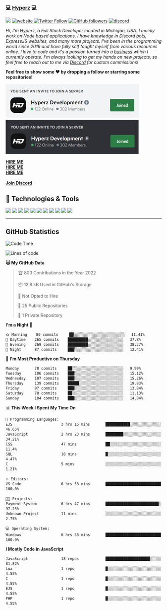 ### 💻 [Hyperz][website] 💻

![](https://komarev.com/ghpvc/?username=itz-hyperz&label=Views&color=lightgrey)
[![website](https://img.shields.io/badge/Website-9B9B9B.svg?&style=flat-square&logo=Google-Chrome&logoColor=white&link=https://store.hyperz.net)](https://store.hyperz.net)
[![Twitter Follow](https://img.shields.io/twitter/follow/itz_hyperz?label=Follow)](https://twitter.com/intent/follow?screen_name=itz_hyperz)
[![GitHub followers](https://img.shields.io/github/followers/itz-hyperz?label=Follow&style=social)](https://github.com/itz-hyperz)
[![discord](https://img.shields.io/badge/Join_Discord-5865F2.svg?&style=flat-square&logo=discord&logoColor=white&link=https://store.hyperz.net/discord)](https://store.hyperz.net/discord)

*Hi, I'm Hyperz, a Full Stack Developer located in Michigan, USA. I mainly work on Node based applications, I have knowledge in Discord bots, ExpressJS websites, and many more projects. I've been in the programming world since 2019 and have fully self taught myself from various resources online. I love to code and it's a passion turned into a [business][website] which I currently operate. I'm always looking to get my hands on new projects, so feel free to reach out to me via [Discord][discord] for custom commissions!*

<b>Feel free to show some ❤️ by dropping a follow or starring some repositories!</b>

![Discord](https://raw.githubusercontent.com/itz-hyperz/itz-hyperz/master/light-new.png#gh-light-mode-only)
![Discord](https://raw.githubusercontent.com/itz-hyperz/itz-hyperz/master/dark-new.png#gh-dark-mode-only)

**[HIRE ME][hireme]**<br>
**[HIRE ME][hireme]**<br>
**[HIRE ME][hireme]**<br>
<br>
**[Join Discord][discord]**

## 🔧 Technologies & Tools

![](https://img.shields.io/badge/OS-Ubuntu-informational?style=flat&logo=ubuntu&logoColor=white&color=9B9B9B)
![](https://img.shields.io/badge/Editor-VS_Code-informational?style=flat&logo=vscode&logoColor=white&color=9B9B9B)
![](https://img.shields.io/badge/Code-JavaScript-informational?style=flat&logo=javascript&logoColor=white&color=9B9B9B)
![](https://img.shields.io/badge/Code-Node.JS-nformational?style=flat&logo=nodedotjs&logoColor=white&color=9B9B9B)
![](https://img.shields.io/badge/Code-Java-informational?style=flat&logo=java&logoColor=white&color=9B9B9B)
![](https://img.shields.io/badge/Code-Python-informational?style=flat&logo=python&logoColor=white&color=9B9B9B)
![](https://img.shields.io/badge/Code-HTML%20&%20CSS-informational?style=flat&logo=HTML5&logoColor=white&color=9B9B9B)
![](https://img.shields.io/badge/Tools-MySQL-informational?style=flat&logo=mysql&logoColor=white&color=9B9B9B)
![](https://img.shields.io/badge/Tools-NPM-informational?style=flat&logo=npm&logoColor=white&color=9B9B9B)
![](https://img.shields.io/badge/Tools-Spotify-informational?style=flat&logo=spotify&logoColor=white&color=9B9B9B)
![](https://img.shields.io/badge/Tools-GitHub-informational?style=flat&logo=github&logoColor=white&color=9B9B9B)

----

## GitHub Statistics

<!--START_SECTION:waka-->
![Code Time](http://img.shields.io/badge/Code%20Time-351%20hrs%2018%20mins-blue)

![Lines of code](https://img.shields.io/badge/From%20Hello%20World%20I%27ve%20Written-57%20Thousand%20lines%20of%20code-blue)

**🐱 My GitHub Data** 

> 🏆 803 Contributions in the Year 2022
 > 
> 📦 12.8 kB Used in GitHub's Storage 
 > 
> 🚫 Not Opted to Hire
 > 
> 📜 25 Public Repositories 
 > 
> 🔑 1 Private Repository 
 > 
**I'm a Night 🦉** 

```text
🌞 Morning    80 commits     ██░░░░░░░░░░░░░░░░░░░░░░░   11.41% 
🌆 Daytime    265 commits    █████████░░░░░░░░░░░░░░░░   37.8% 
🌃 Evening    269 commits    █████████░░░░░░░░░░░░░░░░   38.37% 
🌙 Night      87 commits     ███░░░░░░░░░░░░░░░░░░░░░░   12.41%

```
📅 **I'm Most Productive on Thursday** 

```text
Monday       70 commits     ██░░░░░░░░░░░░░░░░░░░░░░░   9.99% 
Tuesday      106 commits    ███░░░░░░░░░░░░░░░░░░░░░░   15.12% 
Wednesday    107 commits    ███░░░░░░░░░░░░░░░░░░░░░░   15.26% 
Thursday     139 commits    █████░░░░░░░░░░░░░░░░░░░░   19.83% 
Friday       97 commits     ███░░░░░░░░░░░░░░░░░░░░░░   13.84% 
Saturday     78 commits     ██░░░░░░░░░░░░░░░░░░░░░░░   11.13% 
Sunday       104 commits    ███░░░░░░░░░░░░░░░░░░░░░░   14.84%

```


📊 **This Week I Spent My Time On** 

```text
💬 Programming Languages: 
EJS                      3 hrs 15 mins       ███████████░░░░░░░░░░░░░░   46.65% 
JavaScript               2 hrs 23 mins       ████████░░░░░░░░░░░░░░░░░   34.21% 
CSS                      47 mins             ██░░░░░░░░░░░░░░░░░░░░░░░   11.4% 
SQL                      18 mins             █░░░░░░░░░░░░░░░░░░░░░░░░   4.47% 
C                        5 mins              ░░░░░░░░░░░░░░░░░░░░░░░░░   1.21%

🔥 Editors: 
VS Code                  6 hrs 58 mins       █████████████████████████   100.0%

🐱‍💻 Projects: 
Payment System           6 hrs 47 mins       ████████████████████████░   97.25% 
Unknown Project          11 mins             ░░░░░░░░░░░░░░░░░░░░░░░░░   2.75%

💻 Operating System: 
Windows                  6 hrs 58 mins       █████████████████████████   100.0%

```

**I Mostly Code in JavaScript** 

```text
JavaScript               18 repos            ████████████████████░░░░░   81.82% 
Lua                      1 repo              █░░░░░░░░░░░░░░░░░░░░░░░░   4.55% 
C                        1 repo              █░░░░░░░░░░░░░░░░░░░░░░░░   4.55% 
EJS                      1 repo              █░░░░░░░░░░░░░░░░░░░░░░░░   4.55% 
PHP                      1 repo              █░░░░░░░░░░░░░░░░░░░░░░░░   4.55%

```



<!--END_SECTION:waka-->

[website]: https://store.hyperz.net
[twitter]: https://twitter.com/itz_hyperz
[twitch]: https://twitch.tv/itzhyperzlive
[youtube]: https://youtube.com/thatguyhyperz
[discord]: https://store.hyperz.net/discord
[hireme]: mailto:itzhyperzyt@gmail.com
